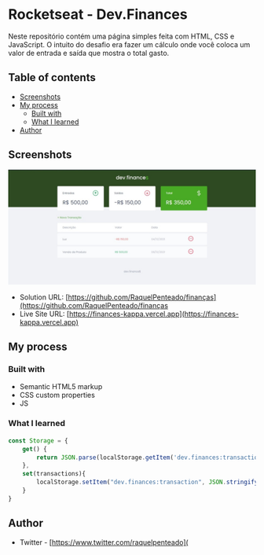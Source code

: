 # Rocketseat - Dev.Finances

Neste repositório contém uma página simples feita com HTML, CSS e JavaScript. O intuito do desafio era fazer um cálculo onde você coloca um valor de entrada e saída que mostra o total gasto.

## Table of contents

- [Screenshots](#screenshots)
- [My process](#my-process)
  - [Built with](#built-with)
  - [What I learned](#what-i-learned)
- [Author](#author)

## Screenshots

![imagem tela final](./assets/image.jpg)



- Solution URL: [https://github.com/RaquelPenteado/finanças](https://github.com/RaquelPenteado/finanças
- Live Site URL: [https://finances-kappa.vercel.app](https://finances-kappa.vercel.app)

## My process

### Built with

- Semantic HTML5 markup
- CSS custom properties
- JS

### What I learned

```js
const Storage = {
    get() {
        return JSON.parse(localStorage.getItem('dev.finances:transactions')) || []
    },
    set(transactions){
        localStorage.setItem("dev.finances:transaction", JSON.stringify(transactions))
    }
}
```

## Author

- Twitter - [https://www.twitter.com/raquelpenteado](
